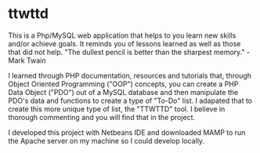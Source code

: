 # ttwttd
This is a Php/MySQL web application that helps to you learn new skills and/or achieve goals. It reminds you of lessons learned as well as those that did not help. "The dullest pencil is better than the sharpest memory." - Mark Twain

I learned through PHP documentation, resources and tutorials that, through Object Oriented Programming ("OOP") concepts, you can create a PHP Data Object ("PDO") out of a MySQL database and then manipulate the PDO's data and functions to create a type of "To-Do" list. I adapated that to create this more unique type of list, the "TTWTTD" tool. I believe in thorough commenting and you will find that in the project.

I developed this project with Netbeans IDE and downloaded MAMP to run the Apache server on my machine so I could develop locally.

